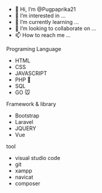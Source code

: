 - 👋 Hi, I’m @Pugpaprika21
- 👀 I’m interested in ...
- 🌱 I’m currently learning ...
- 💞️ I’m looking to collaborate on ...
- 📫 How to reach me ...


Programing Language
  -  HTML 
  -  CSS
  -  JAVASCRIPT
  -  PHP                🐘
  -  SQL
  -  GO                 🐭
  
Framework & library
  -  Bootstrap
  -  Laravel
  -  JQUERY
  -  Vue

tool
  -  visual studio code
  -  git
  -  xampp
  -  navicat
  -  composer
  
<!---
Pugpaprika21/Pugpaprika21 is a ✨ special ✨ repository because its `README.md` (this file) appears on your GitHub profile.
You can click the Preview link to take a look at your changes.
--->
